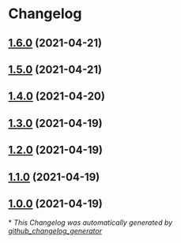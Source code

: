 # Changelog

## [1.6.0](https://github.com/steve-stonehouse/release-testing/tree/1.6.0) (2021-04-21)

## [1.5.0](https://github.com/steve-stonehouse/release-testing/tree/1.5.0) (2021-04-21)

## [1.4.0](https://github.com/steve-stonehouse/release-testing/tree/1.4.0) (2021-04-20)

## [1.3.0](https://github.com/steve-stonehouse/release-testing/tree/1.3.0) (2021-04-19)

## [1.2.0](https://github.com/steve-stonehouse/release-testing/tree/1.2.0) (2021-04-19)

## [1.1.0](https://github.com/steve-stonehouse/release-testing/tree/1.1.0) (2021-04-19)

## [1.0.0](https://github.com/steve-stonehouse/release-testing/tree/1.0.0) (2021-04-19)



\* *This Changelog was automatically generated by [github_changelog_generator](https://github.com/github-changelog-generator/github-changelog-generator)*
